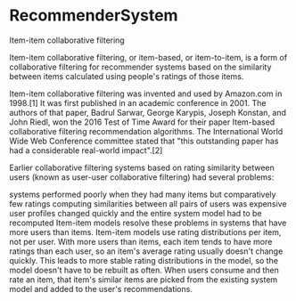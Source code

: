 # RecommenderSystem

Item-item collaborative filtering

Item-item collaborative filtering, or item-based, or item-to-item, is a form of collaborative filtering for recommender systems based on the similarity between items calculated using people's ratings of those items.

Item-item collaborative filtering was invented and used by Amazon.com in 1998.[1] It was first published in an academic conference in 2001. The authors of that paper, Badrul Sarwar, George Karypis, Joseph Konstan, and John Riedl, won the 2016 Test of Time Award for their paper Item-based collaborative filtering recommendation algorithms. The International World Wide Web Conference committee stated that "this outstanding paper has had a considerable real-world impact".[2]

Earlier collaborative filtering systems based on rating similarity between users (known as user-user collaborative filtering) had several problems:

systems performed poorly when they had many items but comparatively few ratings
computing similarities between all pairs of users was expensive
user profiles changed quickly and the entire system model had to be recomputed
Item-item models resolve these problems in systems that have more users than items. Item-item models use rating distributions per item, not per user. With more users than items, each item tends to have more ratings than each user, so an item's average rating usually doesn't change quickly. This leads to more stable rating distributions in the model, so the model doesn't have to be rebuilt as often. When users consume and then rate an item, that item's similar items are picked from the existing system model and added to the user's recommendations.

